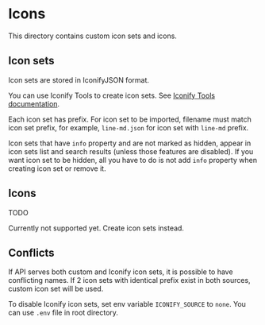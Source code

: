 # Icons

This directory contains custom icon sets and icons.

## Icon sets

Icon sets are stored in IconifyJSON format.

You can use Iconify Tools to create icon sets. See [Iconify Tools documentation](https://docs.iconify.design/tools/tools2/).

Each icon set has prefix. For icon set to be imported, filename must match icon set prefix, for example, `line-md.json` for icon set with `line-md` prefix.

Icon sets that have `info` property and are not marked as hidden, appear in icon sets list and search results (unless those features are disabled).
If you want icon set to be hidden, all you have to do is not add `info` property when creating icon set or remove it.

## Icons

TODO

Currently not supported yet. Create icon sets instead.

## Conflicts

If API serves both custom and Iconify icon sets, it is possible to have conflicting names. If 2 icon sets with identical prefix exist in both sources, custom icon set will be used.

To disable Iconify icon sets, set env variable `ICONIFY_SOURCE` to `none`. You can use `.env` file in root directory.
